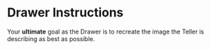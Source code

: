 # Drawer Instructions

Your **ultimate** goal as the Drawer is to recreate the image the Teller is describing as best as possible. 

